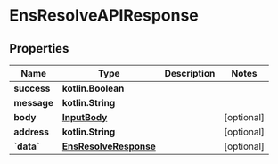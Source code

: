 
# EnsResolveAPIResponse

## Properties
Name | Type | Description | Notes
------------ | ------------- | ------------- | -------------
**success** | **kotlin.Boolean** |  | 
**message** | **kotlin.String** |  | 
**body** | [**InputBody**](InputBody.md) |  |  [optional]
**address** | **kotlin.String** |  |  [optional]
**&#x60;data&#x60;** | [**EnsResolveResponse**](EnsResolveResponse.md) |  |  [optional]



